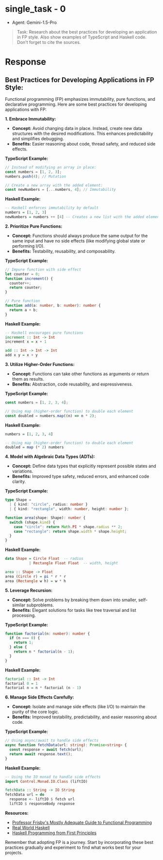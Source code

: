 
# single_task - 0

- Agent: Gemini-1.5-Pro

> Task: Research about the best practices for developing an application in FP style. Also show examples of TypeScript and Haskell code. Don't forget to cite the sources.

# Response

## Best Practices for Developing Applications in FP Style:

Functional programming (FP) emphasizes immutability, pure functions, and declarative programming. Here are some best practices for developing applications with FP:

**1. Embrace Immutability:**

* **Concept:** Avoid changing data in place. Instead, create new data structures with the desired modifications. This enhances predictability and simplifies debugging.
* **Benefits:** Easier reasoning about code, thread safety, and reduced side effects.

**TypeScript Example:**

```typescript
// Instead of modifying an array in place:
const numbers = [1, 2, 3];
numbers.push(4); // Mutation

// Create a new array with the added element:
const newNumbers = [...numbers, 4]; // Immutability
```

**Haskell Example:**

```haskell
-- Haskell enforces immutability by default
numbers = [1, 2, 3]
newNumbers = numbers ++ [4] -- Creates a new list with the added element
```

**2. Prioritize Pure Functions:**

* **Concept:** Functions should always produce the same output for the same input and have no side effects (like modifying global state or performing I/O).
* **Benefits:**  Testability, reusability, and composability.

**TypeScript Example:**

```typescript
// Impure function with side effect
let counter = 0;
function increment() {
  counter++;
  return counter;
}

// Pure function
function add(a: number, b: number): number {
  return a + b; 
}
```

**Haskell Example:**

```haskell
-- Haskell encourages pure functions
increment :: Int -> Int
increment x = x + 1

add :: Int -> Int -> Int
add x y = x + y
```

**3. Utilize Higher-Order Functions:**

* **Concept:** Functions can take other functions as arguments or return them as results.
* **Benefits:** Abstraction, code reusability, and expressiveness.

**TypeScript Example:**

```typescript
const numbers = [1, 2, 3, 4];

// Using map (higher-order function) to double each element
const doubled = numbers.map((n) => n * 2); 
```

**Haskell Example:**

```haskell
numbers = [1, 2, 3, 4]

-- Using map (higher-order function) to double each element
doubled = map (* 2) numbers 
```

**4. Model with Algebraic Data Types (ADTs):**

* **Concept:** Define data types that explicitly represent possible states and variations.
* **Benefits:** Improved type safety, reduced errors, and enhanced code clarity.

**TypeScript Example:**

```typescript
type Shape = 
  | { kind: "circle", radius: number } 
  | { kind: "rectangle", width: number, height: number };

function area(shape: Shape): number {
  switch (shape.kind) {
    case "circle": return Math.PI * shape.radius ** 2;
    case "rectangle": return shape.width * shape.height;
  }
}
```

**Haskell Example:**

```haskell
data Shape = Circle Float  -- radius
           | Rectangle Float Float  -- width, height

area :: Shape -> Float
area (Circle r) = pi * r * r
area (Rectangle w h) = w * h
```

**5. Leverage Recursion:**

* **Concept:** Solve problems by breaking them down into smaller, self-similar subproblems.
* **Benefits:** Elegant solutions for tasks like tree traversal and list processing.

**TypeScript Example:**

```typescript
function factorial(n: number): number {
  if (n === 0) {
    return 1;
  } else {
    return n * factorial(n - 1);
  }
}
```

**Haskell Example:**

```haskell
factorial :: Int -> Int
factorial 0 = 1
factorial n = n * factorial (n - 1)
```

**6. Manage Side Effects Carefully:**

* **Concept:** Isolate and manage side effects (like I/O) to maintain the purity of the core logic.
* **Benefits:** Improved testability, predictability, and easier reasoning about code.

**TypeScript Example:**

```typescript
// Using async/await to handle side effects
async function fetchData(url: string): Promise<string> {
  const response = await fetch(url);
  return await response.text();
}
```

**Haskell Example:**

```haskell
-- Using the IO monad to handle side effects
import Control.Monad.IO.Class (liftIO)

fetchData :: String -> IO String
fetchData url = do
  response <- liftIO $ fetch url
  liftIO $ responseBody response
```

**Resources:**

* [Professor Frisby's Mostly Adequate Guide to Functional Programming](https://mostly-adequate.gitbooks.io/mostly-adequate-guide/)
* [Real World Haskell](http://book.realworldhaskell.org/)
* [Haskell Programming from First Principles](https://haskellbook.com/) 

Remember that adopting FP is a journey. Start by incorporating these best practices gradually and experiment to find what works best for your projects. 

